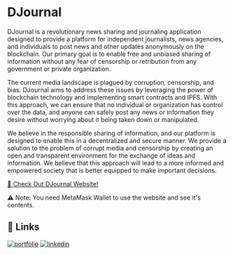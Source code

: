 # DJournal

DJournal is a revolutionary news sharing and journaling application designed to provide a platform for independent journalists, news agencies, and individuals to post news and other updates anonymously on the blockchain. Our primary goal is to enable free and unbiased sharing of information without any fear of censorship or retribution from any government or private organization.

The current media landscape is plagued by corruption, censorship, and bias. DJournal aims to address these issues by leveraging the power of blockchain technology and implementing smart contracts and IPFS. With this approach, we can ensure that no individual or organization has control over the data, and anyone can safely post any news or information they desire without worrying about it being taken down or manipulated.

We believe in the responsible sharing of information, and our platform is designed to enable this in a decentralized and secure manner. We provide a solution to the problem of corrupt media and censorship by creating an open and transparent environment for the exchange of ideas and information. We believe that this approach will lead to a more informed and empowered society that is better equipped to make important decisions.

[📰 Check Out DJournal Website!](https://djournal.netlify.app/)

⚠️ Note: You need MetaMask Wallet to use the website and see it's contents.


## 🔗 Links
[![portfolio](https://img.shields.io/badge/my_portfolio-000?style=for-the-badge&logo=ko-fi&logoColor=white)](https://vedansh-mishra-site.netlify.app/)
[![linkedin](https://img.shields.io/badge/linkedin-0A66C2?style=for-the-badge&logo=linkedin&logoColor=white)](https://www.linkedin.com/in/vedansh-mishra-828549255/)
